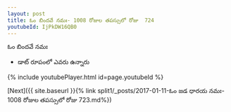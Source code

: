 ```yaml
---
layout: post
title: ఓం బిందవే నమః- 1008 రోజుల తపస్సులో రోజు  724
youtubeId: IjPkDW16QB0
---
```

 
 
 ఓం బిందవే నమః  
 
 -  డాట్ రూపంలో ఎవరు ఉన్నారు 
 
  
 
  
 
 
 
 
 
 


{% include youtubePlayer.html id=page.youtubeId %}
 
[Next]({{ site.baseurl }}{% link  split1/_posts/2017-01-11-ఓం జడ ధారయ నమః- 1008 రోజుల తపస్సులో రోజు  723.md%})
 
